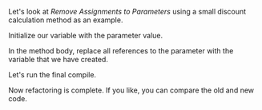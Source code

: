 Let's look at <i>Remove Assignments to Parameters</i> using a small discount calculation method as an example.

Initialize our variable with the parameter value.

In the method body, replace all references to the parameter with the variable that we have created.

Let's run the final compile.

Now refactoring is complete. If you like, you can compare the old and new code.